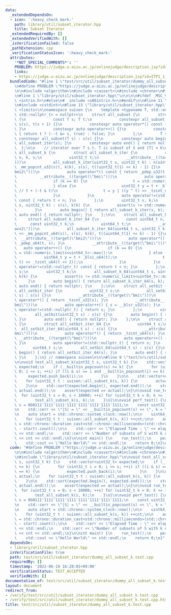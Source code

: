 ```yaml
---
data:
  _extendedDependsOn:
  - icon: ':heavy_check_mark:'
    path: library/util/subset_iterator.hpp
    title: Subset Iterator
  _extendedRequiredBy: []
  _extendedVerifiedWith: []
  _isVerificationFailed: false
  _pathExtension: cpp
  _verificationStatusIcon: ':heavy_check_mark:'
  attributes:
    '*NOT_SPECIAL_COMMENTS*': ''
    PROBLEM: https://judge.u-aizu.ac.jp/onlinejudge/description.jsp?id=ITP1_1_A
    links:
    - https://judge.u-aizu.ac.jp/onlinejudge/description.jsp?id=ITP1_1_A
  bundledCode: "#line 1 \"test/src/util/subset_iterator/dummy_all_subset_k.test.cpp\"\
    \n#define PROBLEM \"https://judge.u-aizu.ac.jp/onlinejudge/description.jsp?id=ITP1_1_A\"\
    \n\n#include <algorithm>\n#include <cassert>\n#include <chrono>\n#include <iostream>\n\
    \n#line 1 \"library/util/subset_iterator.hpp\"\n\n\n\n#ifdef _MSC_VER\n#  include\
    \ <intrin.h>\n#else\n#  include <x86intrin.h>\n#endif\n\n#line 11 \"library/util/subset_iterator.hpp\"\
    \n#include <cstdint>\n#line 13 \"library/util/subset_iterator.hpp\"\n#include\
    \ <limits>\n\nnamespace suisen {\n    template <typename T, std::enable_if_t<std::is_integral_v<T>,\
    \ std::nullptr_t> = nullptr>\n    struct all_subset {\n        struct all_subset_iter\
    \ {\n            const T s; T t;\n            constexpr all_subset_iter(T s) :\
    \ s(s), t(s + 1) {}\n            constexpr auto operator*() const { return t;\
    \ }\n            constexpr auto operator++() {}\n            constexpr auto operator!=(std::nullptr_t)\
    \ { return t ? (--t &= s, true) : false; }\n        };\n        T s;\n       \
    \ constexpr all_subset(T s) : s(s) {}\n        constexpr auto begin() { return\
    \ all_subset_iter(s); }\n        constexpr auto end() { return nullptr; }\n  \
    \  };\n\n    // iterator over T s.t. T is subset of S and |T| = k\n    struct\
    \ all_subset_k {\n        struct all_subset_k_iter {\n            const uint32_t\
    \ n, k, s;\n            uint32_t t;\n            __attribute__((target(\"avx2\"\
    )))\n            all_subset_k_iter(uint32_t s, uint32_t k) : n(uint32_t(1) <<\
    \ _mm_popcnt_u32(s)), k(k), s(s), t((uint32_t(1) << k) - 1) {}\n            __attribute__((target(\"\
    bmi2\")))\n            auto operator*() const { return _pdep_u32(t, s); }\n  \
    \          __attribute__((target(\"bmi\")))\n            auto operator++() {\n\
    \                if (k == 0) {\n                    t = std::numeric_limits<uint32_t>::max();\n\
    \                } else {\n                    uint32_t y = t + _blsi_u32(t);\
    \ // t + (-t & t)\n                    t = y | ((y ^ t) >> _tzcnt_u32(t << 2));\n\
    \                }\n            }\n            auto operator!=(std::nullptr_t)\
    \ const { return t < n; }\n        };\n        uint32_t s, k;\n        all_subset_k(uint32_t\
    \ s, uint32_t k) : s(s), k(k) {\n            assert(s != std::numeric_limits<uint32_t>::max());\n\
    \        }\n        auto begin() { return all_subset_k_iter(s, k); }\n       \
    \ auto end() { return nullptr; }\n    };\n\n    struct all_subset_k_64 {\n   \
    \     struct all_subset_k_iter_64 {\n            const uint64_t n, s;\n      \
    \      const uint32_t k;\n            uint64_t t;\n            __attribute__((target(\"\
    avx2\")))\n            all_subset_k_iter_64(uint64_t s, uint32_t k) : n(uint64_t(1)\
    \ << _mm_popcnt_u64(s)), s(s), k(k), t((uint64_t(1) << k) - 1) {}\n          \
    \  __attribute__((target(\"bmi2\")))\n            auto operator*() const { return\
    \ _pdep_u64(t, s); }\n            __attribute__((target(\"bmi\")))\n         \
    \   auto operator++() {\n                if (k == 0) {\n                    t\
    \ = std::numeric_limits<uint64_t>::max();\n                } else {\n        \
    \            uint64_t y = t + _blsi_u64(t);\n                    t = y | ((y ^\
    \ t) >> _tzcnt_u64(t << 2));\n                }\n            }\n            auto\
    \ operator!=(std::nullptr_t) const { return t < n; }\n        };\n        uint64_t\
    \ s;\n        uint32_t k;\n        all_subset_k_64(uint64_t s, uint32_t k) : s(s),\
    \ k(k) {\n            assert(s != std::numeric_limits<uint64_t>::max());\n   \
    \     }\n        auto begin() { return all_subset_k_iter_64(s, k); }\n       \
    \ auto end() { return nullptr; }\n    };\n\n    struct all_setbit {\n        struct\
    \ all_setbit_iter {\n            uint32_t s;\n            all_setbit_iter(uint32_t\
    \ s) : s(s) {}\n            __attribute__((target(\"bmi\")))\n            auto\
    \ operator*() { return _tzcnt_u32(s); }\n            __attribute__((target(\"\
    bmi\")))\n            auto operator++() { s = __blsr_u32(s); }\n            auto\
    \ operator!=(std::nullptr_t) { return s; }\n        };\n        uint32_t s;\n\
    \        all_setbit(uint32_t s) : s(s) {}\n        auto begin() { return all_setbit_iter(s);\
    \ }\n        auto end() { return nullptr; }\n    };\n\n    struct all_setbit_64\
    \ {\n        struct all_setbit_iter_64 {\n            uint64_t s;\n          \
    \  all_setbit_iter_64(uint64_t s) : s(s) {}\n            __attribute__((target(\"\
    bmi\")))\n            auto operator*() { return _tzcnt_u64(s); }\n           \
    \ __attribute__((target(\"bmi\")))\n            auto operator++() { s = __blsr_u64(s);\
    \ }\n            auto operator!=(std::nullptr_t) { return s; }\n        };\n \
    \       uint64_t s;\n        all_setbit_64(uint64_t s) : s(s) {}\n        auto\
    \ begin() { return all_setbit_iter_64(s); }\n        auto end() { return nullptr;\
    \ }\n    };\n} // namespace suisen\n\n\n#line 9 \"test/src/util/subset_iterator/dummy_all_subset_k.test.cpp\"\
    \n\nvoid test_all_subset_k(uint32_t s, uint32_t k) {\n    std::vector<uint32_t>\
    \ expected;\n    if (__builtin_popcount(s) >= k) {\n        for (uint32_t i =\
    \ 0; i <= s; ++i) if ((i & s) == i and __builtin_popcount(i) == k) {\n       \
    \     expected.push_back(i);\n        }\n    }\n\n    std::vector<uint32_t> actual;\n\
    \    for (uint32_t t : suisen::all_subset_k(s, k)) {\n        actual.push_back(t);\n\
    \    }\n\n    std::sort(expected.begin(), expected.end());\n    std::sort(actual.begin(),\
    \ actual.end());\n    assert(expected == actual);\n}\n\nvoid run_test() {\n  \
    \  for (uint32_t s = 0; s < 10000; ++s) for (uint32_t k = 0; k <= 15; ++k) {\n\
    \        test_all_subset_k(s, k);\n    }\n}\n\nvoid perf_test() {\n    const uint32_t\
    \ s = 0b0111'1111'1111'1111'1111'1111'1111'1111;\n    const uint32_t k = 15;\n\
    \n    std::cerr << \"|S| = \" << __builtin_popcount(s) << \", k = \" << k << std::endl;\n\
    \n    auto start = std::chrono::system_clock::now();\n\n    uint64_t cnt = 0;\n\
    \    for (uint32_t t : suisen::all_subset_k(s, k)) ++cnt;\n\n    auto elapsed\
    \ = std::chrono::duration_cast<std::chrono::milliseconds>(std::chrono::system_clock::now()\
    \ - start).count();\n\n    std::cerr << \"Elapsed Time : \" << elapsed << \" ms\"\
    \ << std::endl;\n    std::cerr << \"Number of subsets of S with k elements : \"\
    \ << cnt << std::endl;\n}\n\nint main() {\n    run_test();\n    perf_test();\n\
    \    std::cout << \"Hello World\" << std::endl;\n    return 0;\n}\n"
  code: "#define PROBLEM \"https://judge.u-aizu.ac.jp/onlinejudge/description.jsp?id=ITP1_1_A\"\
    \n\n#include <algorithm>\n#include <cassert>\n#include <chrono>\n#include <iostream>\n\
    \n#include \"library/util/subset_iterator.hpp\"\n\nvoid test_all_subset_k(uint32_t\
    \ s, uint32_t k) {\n    std::vector<uint32_t> expected;\n    if (__builtin_popcount(s)\
    \ >= k) {\n        for (uint32_t i = 0; i <= s; ++i) if ((i & s) == i and __builtin_popcount(i)\
    \ == k) {\n            expected.push_back(i);\n        }\n    }\n\n    std::vector<uint32_t>\
    \ actual;\n    for (uint32_t t : suisen::all_subset_k(s, k)) {\n        actual.push_back(t);\n\
    \    }\n\n    std::sort(expected.begin(), expected.end());\n    std::sort(actual.begin(),\
    \ actual.end());\n    assert(expected == actual);\n}\n\nvoid run_test() {\n  \
    \  for (uint32_t s = 0; s < 10000; ++s) for (uint32_t k = 0; k <= 15; ++k) {\n\
    \        test_all_subset_k(s, k);\n    }\n}\n\nvoid perf_test() {\n    const uint32_t\
    \ s = 0b0111'1111'1111'1111'1111'1111'1111'1111;\n    const uint32_t k = 15;\n\
    \n    std::cerr << \"|S| = \" << __builtin_popcount(s) << \", k = \" << k << std::endl;\n\
    \n    auto start = std::chrono::system_clock::now();\n\n    uint64_t cnt = 0;\n\
    \    for (uint32_t t : suisen::all_subset_k(s, k)) ++cnt;\n\n    auto elapsed\
    \ = std::chrono::duration_cast<std::chrono::milliseconds>(std::chrono::system_clock::now()\
    \ - start).count();\n\n    std::cerr << \"Elapsed Time : \" << elapsed << \" ms\"\
    \ << std::endl;\n    std::cerr << \"Number of subsets of S with k elements : \"\
    \ << cnt << std::endl;\n}\n\nint main() {\n    run_test();\n    perf_test();\n\
    \    std::cout << \"Hello World\" << std::endl;\n    return 0;\n}"
  dependsOn:
  - library/util/subset_iterator.hpp
  isVerificationFile: true
  path: test/src/util/subset_iterator/dummy_all_subset_k.test.cpp
  requiredBy: []
  timestamp: '2022-06-19 16:28:01+09:00'
  verificationStatus: TEST_ACCEPTED
  verifiedWith: []
documentation_of: test/src/util/subset_iterator/dummy_all_subset_k.test.cpp
layout: document
redirect_from:
- /verify/test/src/util/subset_iterator/dummy_all_subset_k.test.cpp
- /verify/test/src/util/subset_iterator/dummy_all_subset_k.test.cpp.html
title: test/src/util/subset_iterator/dummy_all_subset_k.test.cpp
---
```

